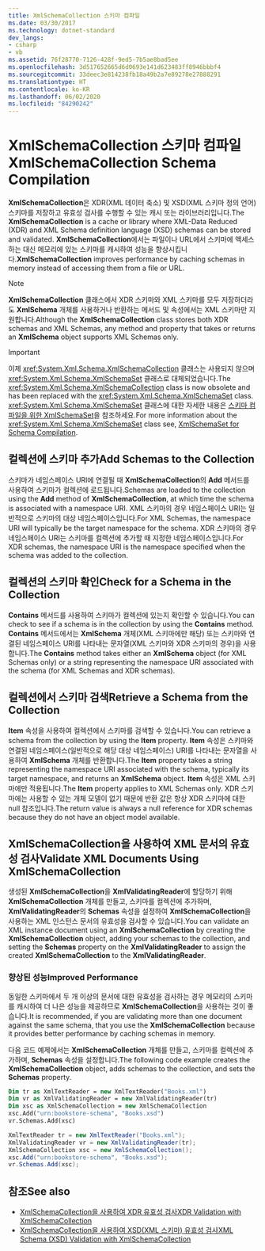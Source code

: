 ```yaml
---
title: XmlSchemaCollection 스키마 컴파일
ms.date: 03/30/2017
ms.technology: dotnet-standard
dev_langs:
- csharp
- vb
ms.assetid: 76f28770-7126-428f-9ed5-7b5ae8bad5ee
ms.openlocfilehash: 3d517652665d6d0693e141d623483ff8946bbbf4
ms.sourcegitcommit: 33deec3e814238fb18a49b2a7e89278e27888291
ms.translationtype: HT
ms.contentlocale: ko-KR
ms.lasthandoff: 06/02/2020
ms.locfileid: "84290242"
---
```

# <a name="xmlschemacollection-schema-compilation"></a><span data-ttu-id="ab329-102">XmlSchemaCollection 스키마 컴파일</span><span class="sxs-lookup"><span data-stu-id="ab329-102">XmlSchemaCollection Schema Compilation</span></span>
<span data-ttu-id="ab329-103">**XmlSchemaCollection**은 XDR(XML 데이터 축소) 및 XSD(XML 스키마 정의 언어) 스키마를 저장하고 유효성 검사를 수행할 수 있는 캐시 또는 라이브러리입니다.</span><span class="sxs-lookup"><span data-stu-id="ab329-103">The **XmlSchemaCollection** is a cache or library where XML-Data Reduced (XDR) and XML Schema definition language (XSD) schemas can be stored and validated.</span></span> <span data-ttu-id="ab329-104">**XmlSchemaCollection**에서는 파일이나 URL에서 스키마에 액세스하는 대신 메모리에 있는 스키마를 캐시하여 성능을 향상시킵니다.</span><span class="sxs-lookup"><span data-stu-id="ab329-104">**XmlSchemaCollection** improves performance by caching schemas in memory instead of accessing them from a file or URL.</span></span>  
  
> [!NOTE]
> <span data-ttu-id="ab329-105">**XmlSchemaCollection** 클래스에서 XDR 스키마와 XML 스키마를 모두 저장하더라도 **XmlSchema** 개체를 사용하거나 반환하는 메서드 및 속성에서는 XML 스키마만 지원합니다.</span><span class="sxs-lookup"><span data-stu-id="ab329-105">Although the **XmlSchemaCollection** class stores both XDR schemas and XML Schemas, any method and property that takes or returns an **XmlSchema** object supports XML Schemas only.</span></span>  
  
> [!IMPORTANT]
> <span data-ttu-id="ab329-106">이제 <xref:System.Xml.Schema.XmlSchemaCollection> 클래스는 사용되지 않으며 <xref:System.Xml.Schema.XmlSchemaSet> 클래스로 대체되었습니다.</span><span class="sxs-lookup"><span data-stu-id="ab329-106">The <xref:System.Xml.Schema.XmlSchemaCollection> class is now obsolete and has been replaced with the <xref:System.Xml.Schema.XmlSchemaSet> class.</span></span> <span data-ttu-id="ab329-107"><xref:System.Xml.Schema.XmlSchemaSet> 클래스에 대한 자세한 내용은 [스키마 컴파일을 위한 XmlSchemaSet](xmlschemaset-for-schema-compilation.md)을 참조하세요.</span><span class="sxs-lookup"><span data-stu-id="ab329-107">For more information about the <xref:System.Xml.Schema.XmlSchemaSet> class see, [XmlSchemaSet for Schema Compilation](xmlschemaset-for-schema-compilation.md).</span></span>  
  
## <a name="add-schemas-to-the-collection"></a><span data-ttu-id="ab329-108">컬렉션에 스키마 추가</span><span class="sxs-lookup"><span data-stu-id="ab329-108">Add Schemas to the Collection</span></span>  
 <span data-ttu-id="ab329-109">스키마가 네임스페이스 URI에 연결될 때 **XmlSchemaCollection**의 **Add** 메서드를 사용하여 스키마가 컬렉션에 로드됩니다.</span><span class="sxs-lookup"><span data-stu-id="ab329-109">Schemas are loaded to the collection using the **Add** method of **XmlSchemaCollection**, at which time the schema is associated with a namespace URI.</span></span> <span data-ttu-id="ab329-110">XML 스키마의 경우 네임스페이스 URI는 일반적으로 스키마의 대상 네임스페이스입니다.</span><span class="sxs-lookup"><span data-stu-id="ab329-110">For XML Schemas, the namespace URI will typically be the target namespace for the schema.</span></span> <span data-ttu-id="ab329-111">XDR 스키마의 경우 네임스페이스 URI는 스키마를 컬렉션에 추가할 때 지정한 네임스페이스입니다.</span><span class="sxs-lookup"><span data-stu-id="ab329-111">For XDR schemas, the namespace URI is the namespace specified when the schema was added to the collection.</span></span>  
  
## <a name="check-for-a-schema-in-the-collection"></a><span data-ttu-id="ab329-112">컬렉션의 스키마 확인</span><span class="sxs-lookup"><span data-stu-id="ab329-112">Check for a Schema in the Collection</span></span>  
 <span data-ttu-id="ab329-113">**Contains** 메서드를 사용하여 스키마가 컬렉션에 있는지 확인할 수 있습니다.</span><span class="sxs-lookup"><span data-stu-id="ab329-113">You can check to see if a schema is in the collection by using the **Contains** method.</span></span> <span data-ttu-id="ab329-114">**Contains** 메서드에서는 **XmlSchema** 개체(XML 스키마에만 해당) 또는 스키마와 연결된 네임스페이스 URI를 나타내는 문자열(XML 스키마와 XDR 스키마의 경우)을 사용합니다.</span><span class="sxs-lookup"><span data-stu-id="ab329-114">The **Contains** method takes either an **XmlSchema** object (for XML Schemas only) or a string representing the namespace URI associated with the schema (for XML Schemas and XDR schemas).</span></span>  
  
## <a name="retrieve-a-schema-from-the-collection"></a><span data-ttu-id="ab329-115">컬렉션에서 스키마 검색</span><span class="sxs-lookup"><span data-stu-id="ab329-115">Retrieve a Schema from the Collection</span></span>  
 <span data-ttu-id="ab329-116">**Item** 속성을 사용하여 컬렉션에서 스키마를 검색할 수 있습니다.</span><span class="sxs-lookup"><span data-stu-id="ab329-116">You can retrieve a schema from the collection by using the **Item** property.</span></span> <span data-ttu-id="ab329-117">**Item** 속성은 스키마와 연결된 네임스페이스(일반적으로 해당 대상 네임스페이스) URI를 나타내는 문자열을 사용하여 **XmlSchema** 개체를 반환합니다.</span><span class="sxs-lookup"><span data-stu-id="ab329-117">The **Item** property takes a string representing the namespace URI associated with the schema, typically its target namespace, and returns an **XmlSchema** object.</span></span> <span data-ttu-id="ab329-118">**Item** 속성은 XML 스키마에만 적용됩니다.</span><span class="sxs-lookup"><span data-stu-id="ab329-118">The **Item** property applies to XML Schemas only.</span></span> <span data-ttu-id="ab329-119">XDR 스키마에는 사용할 수 있는 개체 모델이 없기 때문에 반환 값은 항상 XDR 스키마에 대한 null 참조입니다.</span><span class="sxs-lookup"><span data-stu-id="ab329-119">The return value is always a null reference for XDR schemas because they do not have an object model available.</span></span>  
  
## <a name="validate-xml-documents-using-xmlschemacollection"></a><span data-ttu-id="ab329-120">XmlSchemaCollection을 사용하여 XML 문서의 유효성 검사</span><span class="sxs-lookup"><span data-stu-id="ab329-120">Validate XML Documents Using XmlSchemaCollection</span></span>  
 <span data-ttu-id="ab329-121">생성된 **XmlSchemaCollection**을 **XmlValidatingReader**에 할당하기 위해 **XmlSchemaCollection** 개체를 만들고, 스키마를 컬렉션에 추가하며, **XmlValidatingReader**의 **Schemas** 속성을 설정하여 **XmlSchemaCollection**을 사용하는 XML 인스턴스 문서의 유효성을 검사할 수 있습니다.</span><span class="sxs-lookup"><span data-stu-id="ab329-121">You can validate an XML instance document using an **XmlSchemaCollection** by creating the **XmlSchemaCollection** object, adding your schemas to the collection, and setting the **Schemas** property on the **XmlValidatingReader** to assign the created **XmlSchemaCollection** to the **XmlValidatingReader**.</span></span>  
  
### <a name="improved-performance"></a><span data-ttu-id="ab329-122">향상된 성능</span><span class="sxs-lookup"><span data-stu-id="ab329-122">Improved Performance</span></span>  
 <span data-ttu-id="ab329-123">동일한 스키마에서 두 개 이상의 문서에 대한 유효성을 검사하는 경우 메모리의 스키마를 캐시하여 더 나은 성능을 제공하므로 **XmlSchemaCollection**을 사용하는 것이 좋습니다.</span><span class="sxs-lookup"><span data-stu-id="ab329-123">It is recommended, if you are validating more than one document against the same schema, that you use the **XmlSchemaCollection** because it provides better performance by caching schemas in memory.</span></span>  
  
 <span data-ttu-id="ab329-124">다음 코드 예제에서는 **XmlSchemaCollection** 개체를 만들고, 스키마를 컬렉션에 추가하며, **Schemas** 속성을 설정합니다.</span><span class="sxs-lookup"><span data-stu-id="ab329-124">The following code example creates the **XmlSchemaCollection** object, adds schemas to the collection, and sets the **Schemas** property.</span></span>  
  
```vb  
Dim tr as XmlTextReader = new XmlTextReader("Books.xml")  
Dim vr as XmlValidatingReader = new XmlValidatingReader(tr)  
Dim xsc as XmlSchemaCollection = new XmlSchemaCollection  
xsc.Add("urn:bookstore-schema", "Books.xsd")  
vr.Schemas.Add(xsc)  
```  
  
```csharp  
XmlTextReader tr = new XmlTextReader("Books.xml");  
XmlValidatingReader vr = new XmlValidatingReader(tr);  
XmlSchemaCollection xsc = new XmlSchemaCollection();  
xsc.Add("urn:bookstore-schema", "Books.xsd");
vr.Schemas.Add(xsc);  
```  
  
## <a name="see-also"></a><span data-ttu-id="ab329-125">참조</span><span class="sxs-lookup"><span data-stu-id="ab329-125">See also</span></span>

- [<span data-ttu-id="ab329-126">XmlSchemaCollection을 사용하여 XDR 유효성 검사</span><span class="sxs-lookup"><span data-stu-id="ab329-126">XDR Validation with XmlSchemaCollection</span></span>](xdr-validation-with-xmlschemacollection.md)
- [<span data-ttu-id="ab329-127">XmlSchemaCollection을 사용하여 XSD(XML 스키마) 유효성 검사</span><span class="sxs-lookup"><span data-stu-id="ab329-127">XML Schema (XSD) Validation with XmlSchemaCollection</span></span>](xml-schema-xsd-validation-with-xmlschemacollection.md)
